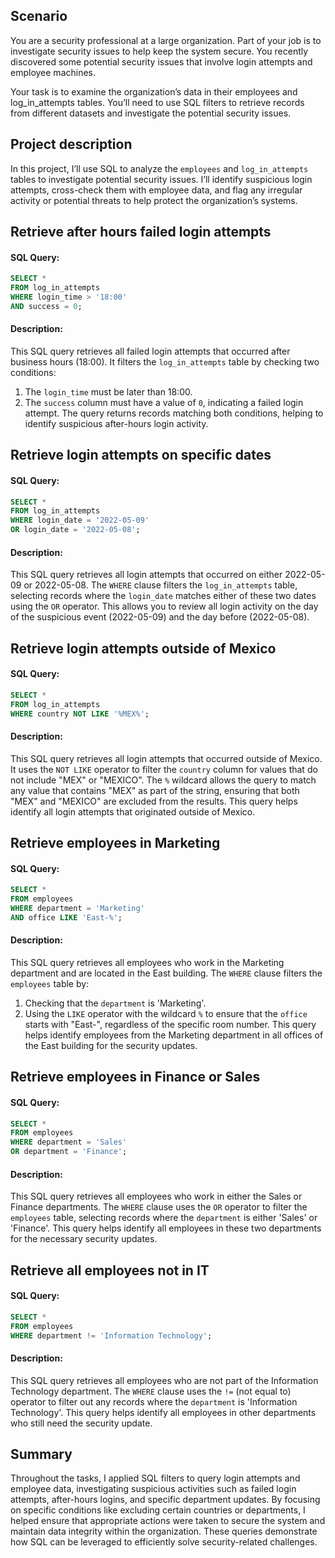 ## Scenario

You are a security professional at a large organization. Part of your job is to investigate security issues to help keep the system secure. You recently discovered some potential security issues that involve login attempts and employee machines.

Your task is to examine the organization’s data in their employees and log_in_attempts tables. You’ll need to use SQL filters to retrieve records from different datasets and investigate the potential security issues.

## Project description

In this project, I’ll use SQL to analyze the `employees` and `log_in_attempts` tables to investigate potential security issues. I’ll identify suspicious login attempts, cross-check them with employee data, and flag any irregular activity or potential threats to help protect the organization’s systems.
## Retrieve after hours failed login attempts

#### SQL Query:
```sql
SELECT * 
FROM log_in_attempts
WHERE login_time > '18:00'
AND success = 0;
```

#### Description:
This SQL query retrieves all failed login attempts that occurred after business hours (18:00). It filters the `log_in_attempts` table by checking two conditions: 
1. The `login_time` must be later than 18:00.
2. The `success` column must have a value of `0`, indicating a failed login attempt. 
The query returns records matching both conditions, helping to identify suspicious after-hours login activity.

## Retrieve login attempts on specific dates

#### SQL Query:
```sql
SELECT * 
FROM log_in_attempts
WHERE login_date = '2022-05-09' 
OR login_date = '2022-05-08';
```

#### Description:
This SQL query retrieves all login attempts that occurred on either 2022-05-09 or 2022-05-08. The `WHERE` clause filters the `log_in_attempts` table, selecting records where the `login_date` matches either of these two dates using the `OR` operator. This allows you to review all login activity on the day of the suspicious event (2022-05-09) and the day before (2022-05-08).

## Retrieve login attempts outside of Mexico

#### SQL Query:
```sql
SELECT * 
FROM log_in_attempts
WHERE country NOT LIKE '%MEX%';
```

#### Description:
This SQL query retrieves all login attempts that occurred outside of Mexico. It uses the `NOT LIKE` operator to filter the `country` column for values that do not include "MEX" or "MEXICO". The `%` wildcard allows the query to match any value that contains "MEX" as part of the string, ensuring that both "MEX" and "MEXICO" are excluded from the results. This query helps identify all login attempts that originated outside of Mexico.

## Retrieve employees in Marketing

#### SQL Query:
```sql
SELECT * 
FROM employees
WHERE department = 'Marketing'
AND office LIKE 'East-%';
```

#### Description:
This SQL query retrieves all employees who work in the Marketing department and are located in the East building. The `WHERE` clause filters the `employees` table by:
1. Checking that the `department` is 'Marketing'.
2. Using the `LIKE` operator with the wildcard `%` to ensure that the `office` starts with "East-", regardless of the specific room number.
This query helps identify employees from the Marketing department in all offices of the East building for the security updates.

## Retrieve employees in Finance or Sales

#### SQL Query:
```sql
SELECT * 
FROM employees
WHERE department = 'Sales'
OR department = 'Finance';
```

#### Description:
This SQL query retrieves all employees who work in either the Sales or Finance departments. The `WHERE` clause uses the `OR` operator to filter the `employees` table, selecting records where the `department` is either 'Sales' or 'Finance'. This query helps identify all employees in these two departments for the necessary security updates.

## Retrieve all employees not in IT

#### SQL Query:
```sql
SELECT * 
FROM employees
WHERE department != 'Information Technology';
```

#### Description:
This SQL query retrieves all employees who are not part of the Information Technology department. The `WHERE` clause uses the `!=` (not equal to) operator to filter out any records where the `department` is 'Information Technology'. This query helps identify all employees in other departments who still need the security update.
## Summary

Throughout the tasks, I applied SQL filters to query login attempts and employee data, investigating suspicious activities such as failed login attempts, after-hours logins, and specific department updates. By focusing on specific conditions like excluding certain countries or departments, I helped ensure that appropriate actions were taken to secure the system and maintain data integrity within the organization. These queries demonstrate how SQL can be leveraged to efficiently solve security-related challenges.